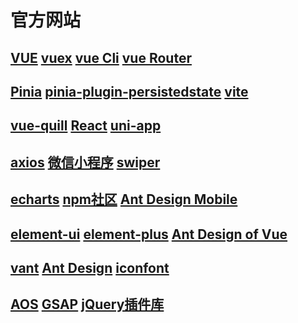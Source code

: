 # 官方网站

## [VUE](https://cn.vuejs.org/)	[vuex](https://vuex.vuejs.org/zh/)	[vue Cli](https://cli.vuejs.org/zh/guide/)	[vue Router](https://router.vuejs.org/zh/guide/)

## [Pinia](https://pinia.vuejs.org/zh/introduction.html)	[pinia-plugin-persistedstate](https://prazdevs.github.io/pinia-plugin-persistedstate/zh/guide/)	[vite](https://cn.vitejs.dev/guide/)

## [vue-quill](https://vueup.github.io/vue-quill/)	[React](https://zh-hans.react.dev/)	[uni-app](https://uniapp.dcloud.net.cn/resource.html)

## [axios](https://www.axios-http.cn/)	[微信小程序](https://developers.weixin.qq.com/miniprogram/dev/framework/)	[swiper](https://www.swiper.com.cn/)

## [echarts](https://echarts.apache.org/zh/index.html)	[npm社区](https://www.npmjs.com/)	[Ant Design Mobile](https://ant-design-mobile.antgroup.com/zh)

## [element-ui](https://element.eleme.cn/#/zh-CN)	[element-plus](https://element-plus.org/zh-CN/)	[Ant Design of Vue](https://2x.antdv.com/docs/vue/introduce-cn)

## [vant](https://vant-ui.github.io/vant/#/zh-CN)	[Ant Design](https://ant-design.antgroup.com/index-cn)	[iconfont](https://www.iconfont.cn/)

## [AOS](https://michalsnik.github.io/aos/)	[GSAP](https://gsap.com/)	[jQuery插件库](https://www.jq22.com/)

